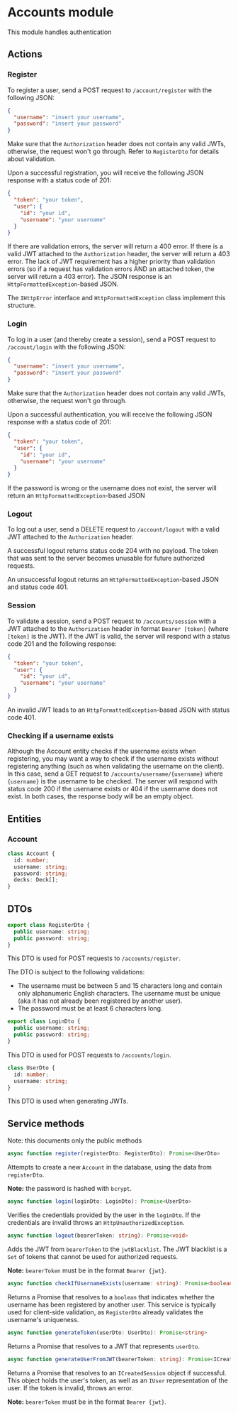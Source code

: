 # Accounts module
This module handles authentication

## Actions
### Register
To register a user, send a POST request to ``/account/register`` with the following JSON:
```json
{
  "username": "insert your username",
  "password": "insert your password"
}
```

Make sure that the ``Authorization`` header does not contain any valid JWTs, otherwise, the request won't go through. Refer to ``RegisterDto`` for details about validation.

Upon a successful registration, you will receive the following JSON response with a status code of 201:
```json
{
  "token": "your token",
  "user": {
    "id": "your id",
    "username": "your username"
  }
}
```

If there are validation errors, the server will return a 400 error. If there is a valid JWT attached to the ``Authorization`` header, the server will return a 403 error. The lack of JWT requirement has a higher priority than validation errors (so if a request has validation errors AND an attached token, the server will return a 403 error). The JSON response is an ``HttpFormattedException``-based JSON.

The ``IHttpError`` interface and ``HttpFormattedException`` class implement this structure.


### Login

To log in a user (and thereby create a session), send a POST request to ``/account/login`` with the following JSON:
```json
{
  "username": "insert your username",
  "password": "insert your password"
}
```

Make sure that the ``Authorization`` header does not contain any valid JWTs, otherwise, the request won't go through.

Upon a successful authentication, you will receive the following JSON response with a status code of 201:
```json
{
  "token": "your token",
  "user": {
    "id": "your id",
    "username": "your username"
  }
}
```

If the password is wrong or the username does not exist, the server will return an ``HttpFormattedException``-based JSON

### Logout
To log out a user, send a DELETE request to ``/account/logout`` with a valid JWT attached to the ``Authorization`` header.

A successful logout returns status code 204 with no payload. The token that was sent to the server becomes unusable for future authorized requests.

An unsuccessful logout returns an ``HttpFormattedException``-based JSON and status code 401.

### Session
To validate a session, send a POST request to ``/accounts/session`` with a JWT attached to the ``Authorization`` header in format ``Bearer [token]`` (where ``[token]`` is the JWT). If the JWT is valid, the server will respond with a status code 201 and the following response:
```json
{
  "token": "your token",
  "user": {
    "id": "your id",
    "username": "your username"
  }
}
```

An invalid JWT leads to an ``HttpFormattedException``-based JSON with status code 401.

### Checking if a username exists
Although the Account entity checks if the username exists when registering, you may want a way to check if the username exists without registering anything (such as when validating the username on the client). In this case, send a GET request to ``/accounts/username/{username}`` where ``{username}`` is the username to be checked. The server will respond with status code 200 if the username exists or 404 if the username does not exist. In both cases, the response body will be an empty object.

## Entities
### Account
```typescript
class Account {
  id: number;
  username: string;
  password: string;
  decks: Deck[];
}
```

## DTOs
```typescript
export class RegisterDto {
  public username: string;
  public password: string;
}
```
This DTO is used for POST requests to ``/accounts/register``.

The DTO is subject to the following validations:
* The username must be between 5 and 15 characters long and contain only alphanumeric English characters. The username must be unique (aka it has not already been registered by another user).
* The password must be at least 6 characters long.

```typescript
export class LoginDto {
  public username: string;
  public password: string;
}
```
This DTO is used for POST requests to ``/accounts/login``.

```typescript
class UserDto {
  id: number;
  username: string;
}
```
This DTO is used when generating JWTs.

## Service methods
Note: this documents only the public methods

```typescript
async function register(registerDto: RegisterDto): Promise<UserDto>
```
Attempts to create a new ``Account`` in the database, using the data from ``registerDto``.

**Note:** the password is hashed with ``bcrypt``.

```typescript
async function login(loginDto: LoginDto): Promise<UserDto>
```
Verifies the credentials provided by the user in the ``loginDto``. If the credentials are invalid throws an ``HttpUnauthorizedException``.

```typescript
async function logout(bearerToken: string): Promise<void> 
```
Adds the JWT from ``bearerToken`` to the ``jwtBlacklist``. The JWT blacklist is a ``Set`` of tokens that cannot be used for authorized requests.

**Note:** ``bearerToken`` must be in the format ``Bearer {jwt}``.

```typescript
async function checkIfUsernameExists(username: string): Promise<boolean>
```
Returns a Promise that resolves to a ``boolean`` that indicates whether the username has been registered by another user. This service is typically used for client-side validation, as ``RegisterDto`` already validates the username's uniqueness.

```typescript
async function generateToken(userDto: UserDto): Promise<string>
```
Returns a Promise that resolves to a JWT that represents ``userDto``.

```typescript
async function generateUserFromJWT(bearerToken: string): Promise<ICreatedSession>
```
Returns a Promise that resolves to an ``ICreatedSession`` object if successful. This object holds the user's token, as well as an  ``IUser`` representation of the user. If the token is invalid, throws an error.

**Note:** ``bearerToken`` must be in the format ``Bearer {jwt}``.